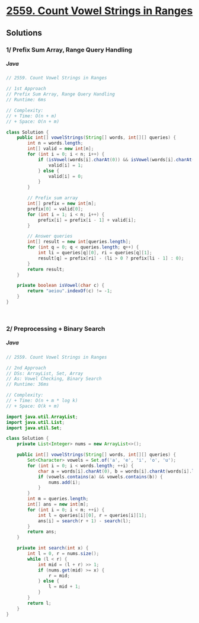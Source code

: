<!-- problem:start -->
# [2559. Count Vowel Strings in Ranges](https://leetcode.com/problems/count-vowel-strings-in-ranges)

## Solutions
<!-- solution:start -->
### 1/ Prefix Sum Array, Range Query Handling
<!-- tabs:start -->
##### Java
```java
// 2559. Count Vowel Strings in Ranges

// 1st Approach
// Prefix Sum Array, Range Query Handling
// Runtime: 6ms

// Complexity:
// + Time: O(n + m)
// + Space: O(n + m)

class Solution {
    public int[] vowelStrings(String[] words, int[][] queries) {
        int n = words.length;
        int[] valid = new int[n];
        for (int i = 0; i < n; i++) {
            if (isVowel(words[i].charAt(0)) && isVowel(words[i].charAt(words[i].length() - 1))) {
                valid[i] = 1;
            } else {
                valid[i] = 0;
            }
        }

        // Prefix sum array
        int[] prefix = new int[n];
        prefix[0] = valid[0];
        for (int i = 1; i < n; i++) {
            prefix[i] = prefix[i - 1] + valid[i];
        }

        // Answer queries
        int[] result = new int[queries.length];
        for (int q = 0; q < queries.length; q++) {
            int li = queries[q][0], ri = queries[q][1];
            result[q] = prefix[ri] - (li > 0 ? prefix[li - 1] : 0);
        }
        return result;
    }

    private boolean isVowel(char c) {
        return "aeiou".indexOf(c) != -1;
    }
}
```
<!-- tabs:end -->


<p>&nbsp;</p>


### 2/ Preprocessing + Binary Search
<!-- tabs:start -->
##### Java
```java
// 2559. Count Vowel Strings in Ranges

// 2nd Approach
// DSs: ArrayList, Set, Array    
// As: Vowel Checking, Binary Search  
// Runtime: 36ms

// Complexity:
// + Time: O(n + m * log k)
// + Space: O(k + m)

import java.util.ArrayList;
import java.util.List;
import java.util.Set;

class Solution {
    private List<Integer> nums = new ArrayList<>();

    public int[] vowelStrings(String[] words, int[][] queries) {
        Set<Character> vowels = Set.of('a', 'e', 'i', 'o', 'u');
        for (int i = 0; i < words.length; ++i) {
            char a = words[i].charAt(0), b = words[i].charAt(words[i].length() - 1);
            if (vowels.contains(a) && vowels.contains(b)) {
                nums.add(i);
            }
        }
        int m = queries.length;
        int[] ans = new int[m];
        for (int i = 0; i < m; ++i) {
            int l = queries[i][0], r = queries[i][1];
            ans[i] = search(r + 1) - search(l);
        }
        return ans;
    }

    private int search(int x) {
        int l = 0, r = nums.size();
        while (l < r) {
            int mid = (l + r) >> 1;
            if (nums.get(mid) >= x) {
                r = mid;
            } else {
                l = mid + 1;
            }
        }
        return l;
    }
}
```
<!-- tabs:end -->
<!-- solution:end -->
<!-- problem:end -->
